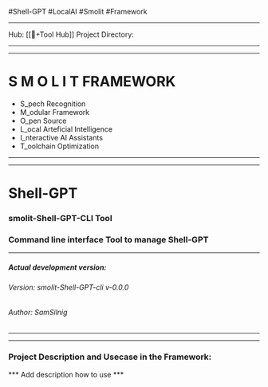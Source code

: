 #Shell-GPT #LocalAI #Smolit #Framework
________________________________________________________________________
Hub: [[🎯+Tool Hub]]
Project Directory:
________________________________________________________________________
________________________________________________________________________
# S M O L I T     FRAMEWORK

+ S_pech Recognition
+ M_odular Framework
+ O_pen Source
+ L_ocal Arteficial Intelligence
+ I_nteractive AI Assistants
+ T_oolchain Optimization
________________________________________________________________________
________________________________________________________________________
# Shell-GPT
### smolit-Shell-GPT-CLI Tool
### Command line interface Tool to manage Shell-GPT
________________________________________________________________________
##### Actual development version:

###### Version: smolit-Shell-GPT-cli v-0.0.0
###### Author: SamSilnig
________________________________________________________________________
________________________________________________________________________

### Project Description and Usecase in the Framework:

*** Add description how to use ***